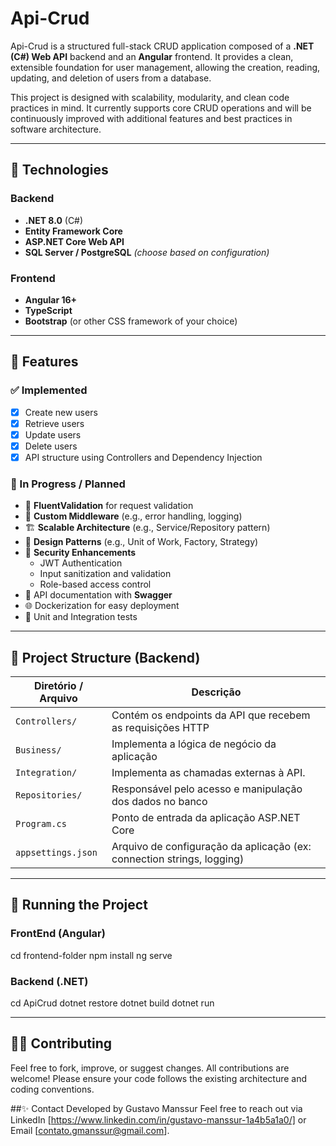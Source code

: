 # Api-Crud

Api-Crud is a structured full-stack CRUD application composed of a **.NET (C#) Web API** backend and an **Angular** frontend. It provides a clean, extensible foundation for user management, allowing the creation, reading, updating, and deletion of users from a database.

This project is designed with scalability, modularity, and clean code practices in mind. It currently supports core CRUD operations and will be continuously improved with additional features and best practices in software architecture.

---

## 🔧 Technologies

### Backend
- **.NET 8.0** (C#)
- **Entity Framework Core**
- **ASP.NET Core Web API**
- **SQL Server / PostgreSQL** *(choose based on configuration)*

### Frontend
- **Angular 16+**
- **TypeScript**
- **Bootstrap** (or other CSS framework of your choice)

---

## 📌 Features

### ✅ Implemented
- [x] Create new users
- [x] Retrieve users
- [x] Update users
- [x] Delete users
- [x] API structure using Controllers and Dependency Injection

### 🚧 In Progress / Planned
- 🔄 **FluentValidation** for request validation
- 🧱 **Custom Middleware** (e.g., error handling, logging)
- 🏗 **Scalable Architecture** (e.g., Service/Repository pattern)
- 🧠 **Design Patterns** (e.g., Unit of Work, Factory, Strategy)
- 🔐 **Security Enhancements**
  - JWT Authentication
  - Input sanitization and validation
  - Role-based access control
- 📄 API documentation with **Swagger**
- 🌐 Dockerization for easy deployment
- 🧪 Unit and Integration tests

---

## 📁 Project Structure (Backend)

| Diretório / Arquivo | Descrição                                                              |
| ------------------- | ---------------------------------------------------------------------- |
| `Controllers/`      | Contém os endpoints da API que recebem as requisições HTTP             |
| `Business/`         | Implementa a lógica de negócio da aplicação                            |
| `Integration/`      | Implementa as chamadas externas à API.                                 |
| `Repositories/`     | Responsável pelo acesso e manipulação dos dados no banco               |
| `Program.cs`        | Ponto de entrada da aplicação ASP.NET Core                             |
| `appsettings.json`  | Arquivo de configuração da aplicação (ex: connection strings, logging) |

---

## 🧪 Running the Project

### FrontEnd (Angular)
cd frontend-folder
npm install
ng serve

### Backend (.NET)
cd ApiCrud
dotnet restore
dotnet build
dotnet run

---

## 🧑‍💻 Contributing
Feel free to fork, improve, or suggest changes. All contributions are welcome! Please ensure your code follows the existing architecture and coding conventions.

##✨ Contact
Developed by Gustavo Manssur
Feel free to reach out via LinkedIn [https://www.linkedin.com/in/gustavo-manssur-1a4b5a1a0/] or Email [contato.gmanssur@gmail.com].
